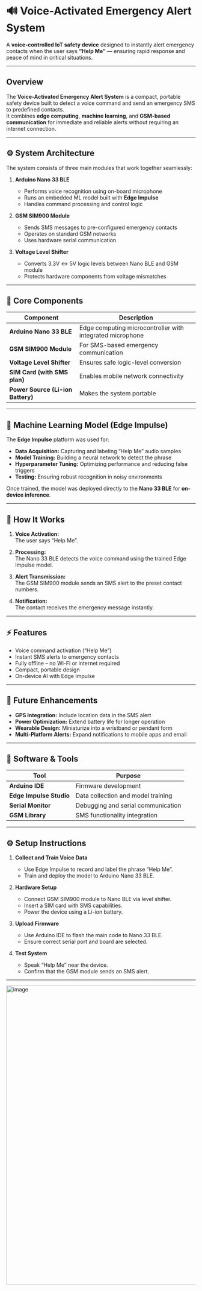 # 🔊 Voice-Activated Emergency Alert System

A **voice-controlled IoT safety device** designed to instantly alert emergency contacts when the user says **“Help Me”** — ensuring rapid response and peace of mind in critical situations.

---

##  Overview

The **Voice-Activated Emergency Alert System** is a compact, portable safety device built to detect a voice command and send an emergency SMS to predefined contacts.  
It combines **edge computing**, **machine learning**, and **GSM-based communication** for immediate and reliable alerts without requiring an internet connection.

---

## ⚙️ System Architecture

The system consists of three main modules that work together seamlessly:

1. **Arduino Nano 33 BLE**  
   - Performs voice recognition using on-board microphone  
   - Runs an embedded ML model built with **Edge Impulse**  
   - Handles command processing and control logic  

2. **GSM SIM900 Module**  
   - Sends SMS messages to pre-configured emergency contacts  
   - Operates on standard GSM networks  
   - Uses hardware serial communication  

3. **Voltage Level Shifter**  
   - Converts 3.3V ↔ 5V logic levels between Nano BLE and GSM module  
   - Protects hardware components from voltage mismatches  

---

## 🧩 Core Components

| Component | Description |
|------------|-------------|
| **Arduino Nano 33 BLE** | Edge computing microcontroller with integrated microphone |
| **GSM SIM900 Module** | For SMS-based emergency communication |
| **Voltage Level Shifter** | Ensures safe logic-level conversion |
| **SIM Card (with SMS plan)** | Enables mobile network connectivity |
| **Power Source (Li-ion Battery)** | Makes the system portable |

---

## 🧬 Machine Learning Model (Edge Impulse)

The **Edge Impulse** platform was used for:

- **Data Acquisition:** Capturing and labeling “Help Me” audio samples  
- **Model Training:** Building a neural network to detect the phrase  
- **Hyperparameter Tuning:** Optimizing performance and reducing false triggers  
- **Testing:** Ensuring robust recognition in noisy environments  

Once trained, the model was deployed directly to the **Nano 33 BLE** for **on-device inference**.

---

## 🔁 How It Works

1. **Voice Activation:**  
   The user says “Help Me”.

2. **Processing:**  
   The Nano 33 BLE detects the voice command using the trained Edge Impulse model.

3. **Alert Transmission:**  
   The GSM SIM900 module sends an SMS alert to the preset contact numbers.

4. **Notification:**  
   The contact receives the emergency message instantly.

---

## ⚡ Features

- Voice command activation (“Help Me”)  
- Instant SMS alerts to emergency contacts  
- Fully offline – no Wi-Fi or internet required  
- Compact, portable design  
- On-device AI with Edge Impulse  

---

## 🔧 Future Enhancements

-  **GPS Integration:** Include location data in the SMS alert  
-  **Power Optimization:** Extend battery life for longer operation  
-  **Wearable Design:** Miniaturize into a wristband or pendant form  
-  **Multi-Platform Alerts:** Expand notifications to mobile apps and email  

---

## 🧰 Software & Tools

| Tool | Purpose |
|------|----------|
| **Arduino IDE** | Firmware development |
| **Edge Impulse Studio** | Data collection and model training |
| **Serial Monitor** | Debugging and serial communication |
| **GSM Library** | SMS functionality integration |

---

## ⚙️ Setup Instructions

1. **Collect and Train Voice Data**
   - Use Edge Impulse to record and label the phrase “Help Me”.
   - Train and deploy the model to Arduino Nano 33 BLE.

2. **Hardware Setup**
   - Connect GSM SIM900 module to Nano BLE via level shifter.  
   - Insert a SIM card with SMS capabilities.  
   - Power the device using a Li-ion battery.

3. **Upload Firmware**
   - Use Arduino IDE to flash the main code to Nano 33 BLE.
   - Ensure correct serial port and board are selected.

4. **Test System**
   - Speak “Help Me” near the device.
   - Confirm that the GSM module sends an SMS alert.

---

<img width="967" height="795" alt="image" src="https://github.com/user-attachments/assets/3f85aa42-7d51-4b34-9378-aaa33c02d98f" />
